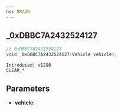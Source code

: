 ```yaml
---
ns: BRAIN
---
```

## _0xDBBC7A2432524127

```c
// 0xDBBC7A2432524127
void _0xDBBC7A2432524127(Vehicle vehicle);
```

```
Introduced: v1290
CLEAR_*
```

## Parameters
* **vehicle**:

